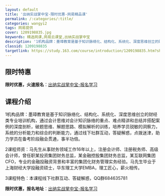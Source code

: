 ```yaml
---
layout: default
title: '出纳实战掌中宝-限时优惠-网易精品课'
permalink: /:categories/:title/
categories: wangyi2
tags: 网易提供
cover: 1209198835.jpg
keywords: 精选网课,网易云课堂,出纳实战掌中宝
description: '1机构品牌：墨璋教育是基于知识脉络化、结构化、系统化、深度思维创立的财经类专业培训机构，通过会计思维对会计知识脉络的重点'
classid: 1209198835
targetlink: https://study.163.com/course/introduction/1209198835.htm?share=1&shareId=1025206652&utm_campaign=share&utm_medium=iphoneShare&utm_source=&utm_u=1025206652
---
```


## 限时特惠

**限时优惠，火速报名**：[出纳实战掌中宝-报名学习](https://study.163.com/course/introduction/1209198835.htm?share=1&shareId=1025206652&utm_campaign=share&utm_medium=iphoneShare&utm_source=&utm_u=1025206652)

## 课程介绍

1机构品牌：墨璋教育是基于知识脉络化、结构化、系统化、深度思维创立的财经类专业培训机构，通过会计思维对会计知识脉络的重点、难点精讲和总结并搭配案例的深度剖析，破题思维、解题思路、模拟解析的训练，培养学员锐敏的洞察力，系统的分析能力和综合的判断能力，通过线下社群互动，答疑解惑，点拨迷津，助力学员在备考阶段融会贯通，事半功倍。 

2课程师资：马先生从事财务领域工作16年以上，注册会计师、注册税务师、高级会计师，曾任职某投资集团财务总监，某金融控股集团财务总监，某互联网集团CFO，专业的金融投融资背景和丰富的集团化财务管理实务经验。马先生毕业于上海财经大学投融资硕士，华东理工大学EMBA，理工匠心，薪火相传。

3课程特色：本课程线下社群互动、答疑解惑，QQ群684635781

**限时优惠，报名地址**：[出纳实战掌中宝-报名学习](https://study.163.com/course/introduction/1209198835.htm?share=1&shareId=1025206652&utm_campaign=share&utm_medium=iphoneShare&utm_source=&utm_u=1025206652)

